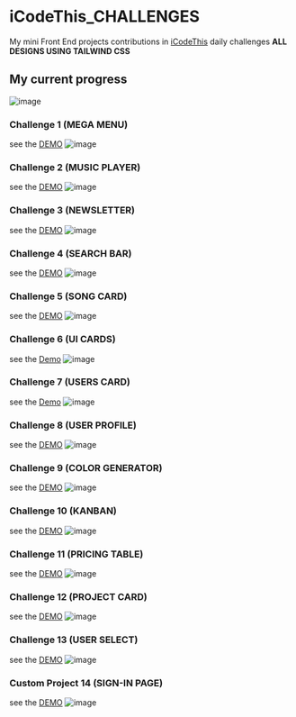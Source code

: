 # iCodeThis_CHALLENGES
My mini Front End projects contributions in [iCodeThis](https://www.icodethis.com/KhaledNaes) daily challenges 
**ALL DESIGNS USING TAILWIND CSS**

## My current progress
![image](https://user-images.githubusercontent.com/86200305/220482874-595d7772-dca8-4059-9de1-04fd67a11297.png)


### Challenge 1 (MEGA MENU)
see the [DEMO](https://www.icodethis.com/submissions/2108)
![image](https://user-images.githubusercontent.com/86200305/219938093-6f8a15f3-be98-41b7-bd64-56648d5996a6.png)


### Challenge 2 (MUSIC PLAYER)
see the [DEMO](https://www.icodethis.com/submissions/2156)
![image](https://user-images.githubusercontent.com/86200305/219938123-77c9a311-0629-448f-8fed-443927bc1a54.png)


### Challenge 3 (NEWSLETTER)
see the [DEMO](https://www.icodethis.com/submissions/2233)
![image](https://user-images.githubusercontent.com/86200305/219938153-c0319232-ee46-4588-a235-3e000ce5ae03.png)


### Challenge 4 (SEARCH BAR)
see the [DEMO](https://www.icodethis.com/submissions/2355)
![image](https://user-images.githubusercontent.com/86200305/219938182-153f87c3-ad91-4d9d-9a87-da045d8fd935.png)


### Challenge 5 (SONG CARD)
see the [DEMO](https://www.icodethis.com/submissions/2426)
![image](https://user-images.githubusercontent.com/86200305/219938168-d11fd2f8-ad30-47cd-ab58-2b585f16dab0.png)


### Challenge 6 (UI CARDS)
see the [Demo](https://www.icodethis.com/submissions/2493)
![image](https://user-images.githubusercontent.com/86200305/219938198-2a7004af-c27f-4113-9c8f-56475f5bed8d.png)


### Challenge 7 (USERS CARD)
see the [Demo](https://www.icodethis.com/submissions/2565)
![image](https://user-images.githubusercontent.com/86200305/219938206-5add6a07-21f4-4b2e-955d-653816884a52.png)


### Challenge 8 (USER PROFILE)
see the [DEMO](https://www.icodethis.com/submissions/2792)
![image](https://user-images.githubusercontent.com/86200305/219938219-aa0ac2a2-20ed-4bda-ae85-fd03cda7baa4.png)


### Challenge 9 (COLOR GENERATOR)
see the [DEMO](https://www.icodethis.com/submissions/3004)
![image](https://user-images.githubusercontent.com/86200305/219938224-2b946c46-32fc-430d-a884-2829e7af43c9.png)


### Challenge 10 (KANBAN)
see the [DEMO](https://www.icodethis.com/submissions/3239)
![image](https://user-images.githubusercontent.com/86200305/219938230-7e10210b-7e01-40c0-a2ba-d7c3dc7a2dc4.png)


### Challenge 11 (PRICING TABLE)
see the [DEMO](https://www.icodethis.com/submissions/3279)
![image](https://user-images.githubusercontent.com/86200305/219938236-609424e8-671f-4ec6-aecb-22432f6bb7c0.png)


### Challenge 12 (PROJECT CARD)
see the [DEMO](https://www.icodethis.com/submissions/3354)
![image](https://user-images.githubusercontent.com/86200305/219979680-947d24cc-d8ab-4112-9d5b-8d5d78889db4.png)

### Challenge 13 (USER SELECT)
see the [DEMO](https://www.icodethis.com/submissions/3552)
![image](https://user-images.githubusercontent.com/86200305/220369886-b06eeaa6-d969-41c9-a7cb-607fbec37dad.png)

### Custom Project 14 (SIGN-IN PAGE)
see the [DEMO](https://www.icodethis.com/code/92)
![image](https://user-images.githubusercontent.com/86200305/220797121-1fee226b-327f-4346-9866-0b7117c50b9f.png)

